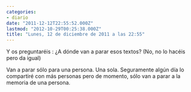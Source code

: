 ```yaml
---
categories:
- diario
date: "2011-12-12T22:55:52.000Z"
lastmod: "2012-10-29T00:25:38.000Z"
title: "Lunes, 12 de diciembre de 2011 a las 22:55"
---
```


Y os preguntaréis : ¿A dónde van a parar esos textos? (No, no lo hacéis pero da igual)


Van a parar sólo para una persona. Una sola. Seguramente algún dí­a lo compartiré con más personas pero de momento, sólo van a parar a la memoria de una persona.
